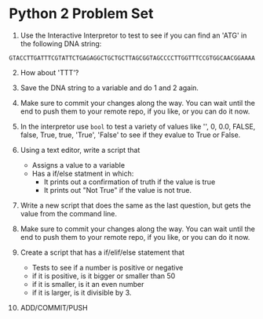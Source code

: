 Python 2 Problem Set
===================

1. Use the Interactive Interpretor to test to see if you can find an 'ATG' in the following DNA string:

```
GTACCTTGATTTCGTATTCTGAGAGGCTGCTGCTTAGCGGTAGCCCCTTGGTTTCCGTGGCAACGGAAAA
```

2. How about 'TTT'?

3. Save the DNA string to a variable and do 1 and 2 again.

4. Make sure to commit your changes along the way. You can wait until the end to push them to your remote repo, if you like, or you can do it now. 

5. In the interpretor use `bool` to test a variety of values like '', 0, 0.0, FALSE, false, True, true, 'True', 'False' to see if they evalue to True or False.


6. Using a text editor, write a script that 
    - Assigns a value to a variable
    - Has a if/else statment in which:
       - It prints out a confirmation of truth if the value is true
       - It prints out "Not True" if the value is not true. 

7. Write a new script that does the same as the last question, but gets the value from the command line.

8. Make sure to commit your changes along the way. You can wait until the end to push them to your remote repo, if you like, or you can do it now. 

9. Create a script that has a if/elif/else statement that
    - Tests to see if a number is positive or negative
    - if it is positive, is it bigger or smaller than 50
    - if it is smaller, is it an even number
    - if it is larger, is it divisible by 3.  

10. ADD/COMMIT/PUSH
